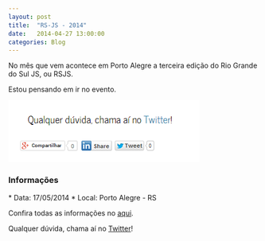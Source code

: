 ```yaml
---
layout: post
title:  "RS-JS - 2014"
date:   2014-04-27 13:00:00
categories: Blog
---
```


No mês que vem acontece em Porto Alegre a terceira edição do Rio Grande do Sul JS, ou RSJS.

Estou pensando em ir no evento.

<img src="/img/posts/social.png" />

<h3>Informações</h3>
* Data: 17/05/2014
* Local: Porto Alegre - RS

Confira todas as informações no <a target="_blank" href="http://rsjs.org/2014/">aqui</a>.

Qualquer dúvida, chama aí no <a href="https://twitter.com/FRonchii" target="blank">Twitter</a>!
